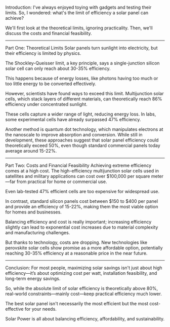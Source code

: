 Introduction:
I've always enjoyed toying with gadgets and testing their limits. So, I wondered: what's the limit of efficiency a solar panel can achieve?

We'll first look at the theoretical limits, ignoring practicality. Then, we'll discuss the costs and financial feasibility.

_________________________________________________________________________________________________________________________________________________________
Part One: Theoretical Limits
Solar panels turn sunlight into electricity, but their efficiency is limited by physics.

The Shockley-Queisser limit, a key principle, says a single-junction silicon solar cell can only reach about 30-35% efficiency.

This happens because of energy losses, like photons having too much or too little energy to be converted effectively.

However, scientists have found ways to exceed this limit. Multijunction solar cells, which stack layers of different materials, can theoretically reach 86% efficiency
 under concentrated sunlight.

These cells capture a wider range of light, reducing energy loss. In labs, some experimental cells have already surpassed 47% efficiency.

Another method is quantum dot technology, which manipulates electrons at the nanoscale to improve absorption and conversion. While still in development, 
 these approaches suggest that solar panel efficiency could theoretically exceed 50%, even though standard commercial panels today average around 15-22%.

_________________________________________________________________________________________________________________________________________________________
Part Two: Costs and Financial Feasibility
Achieving extreme efficiency comes at a high cost. The high-efficiency multijunction solar cells used in satellites and military applications can cost over $100,000
 per square meter—far from practical for home or commercial use.

Even lab-tested 47% efficient cells are too expensive for widespread use.

In contrast, standard silicon panels cost between $150 to $400 per panel and provide an efficiency of 15-22%, making them the most viable option for homes and businesses.

Balancing efficiency and cost is really important; increasing efficiency slightly can lead to exponential cost increases due to material complexity and manufacturing challenges.

But thanks to technology, costs are dropping. New technologies like perovskite solar cells show promise as a more affordable option, potentially reaching 30-35% efficiency
 at a reasonable price in the near future.

_________________________________________________________________________________________________________________________________________________________
Conclusion:
For most people, maximizing solar savings isn't just about high efficiency—it’s about optimizing cost per watt, installation feasibility, and long-term energy savings.

So, while the absolute limit of solar efficiency is theoretically above 80%, real-world constraints—mainly cost—keep practical efficiency much lower.

The best solar panel isn't necessarily the most efficient but the most cost-effective for your needs.

Solar Power is all about balancing efficiency, affordability, and sustainability.